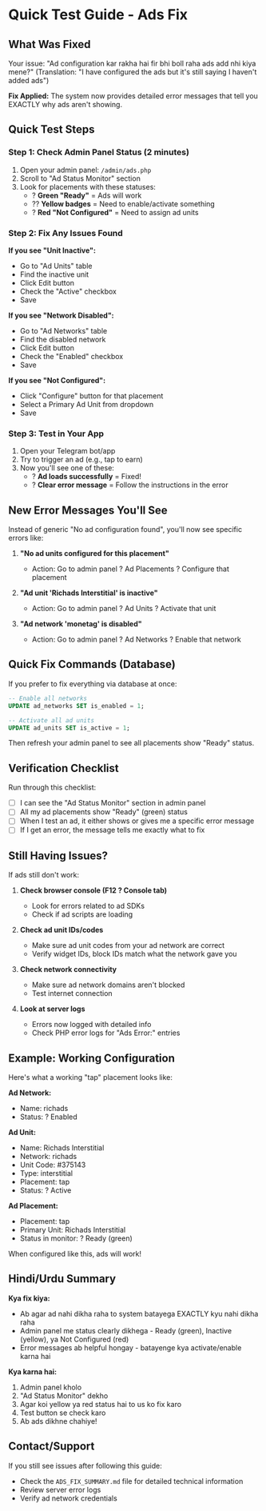 # Quick Test Guide - Ads Fix

## What Was Fixed

Your issue: "Ad configuration kar rakha hai fir bhi boll raha ads add nhi kiya mene?"
(Translation: "I have configured the ads but it's still saying I haven't added ads")

**Fix Applied:** The system now provides detailed error messages that tell you EXACTLY why ads aren't showing.

## Quick Test Steps

### Step 1: Check Admin Panel Status (2 minutes)
1. Open your admin panel: `/admin/ads.php`
2. Scroll to "Ad Status Monitor" section
3. Look for placements with these statuses:
   - ? **Green "Ready"** = Ads will work
   - ?? **Yellow badges** = Need to enable/activate something
   - ? **Red "Not Configured"** = Need to assign ad units

### Step 2: Fix Any Issues Found
**If you see "Unit Inactive":**
- Go to "Ad Units" table
- Find the inactive unit
- Click Edit button
- Check the "Active" checkbox
- Save

**If you see "Network Disabled":**
- Go to "Ad Networks" table
- Find the disabled network
- Click Edit button
- Check the "Enabled" checkbox
- Save

**If you see "Not Configured":**
- Click "Configure" button for that placement
- Select a Primary Ad Unit from dropdown
- Save

### Step 3: Test in Your App
1. Open your Telegram bot/app
2. Try to trigger an ad (e.g., tap to earn)
3. Now you'll see one of these:
   - ? **Ad loads successfully** = Fixed!
   - ? **Clear error message** = Follow the instructions in the error

## New Error Messages You'll See

Instead of generic "No ad configuration found", you'll now see specific errors like:

1. **"No ad units configured for this placement"**
   - Action: Go to admin panel ? Ad Placements ? Configure that placement

2. **"Ad unit 'Richads Interstitial' is inactive"**
   - Action: Go to admin panel ? Ad Units ? Activate that unit

3. **"Ad network 'monetag' is disabled"**
   - Action: Go to admin panel ? Ad Networks ? Enable that network

## Quick Fix Commands (Database)

If you prefer to fix everything via database at once:

```sql
-- Enable all networks
UPDATE ad_networks SET is_enabled = 1;

-- Activate all ad units
UPDATE ad_units SET is_active = 1;
```

Then refresh your admin panel to see all placements show "Ready" status.

## Verification Checklist

Run through this checklist:

- [ ] I can see the "Ad Status Monitor" section in admin panel
- [ ] All my ad placements show "Ready" (green) status
- [ ] When I test an ad, it either shows or gives me a specific error message
- [ ] If I get an error, the message tells me exactly what to fix

## Still Having Issues?

If ads still don't work:

1. **Check browser console (F12 ? Console tab)**
   - Look for errors related to ad SDKs
   - Check if ad scripts are loading

2. **Check ad unit IDs/codes**
   - Make sure ad unit codes from your ad network are correct
   - Verify widget IDs, block IDs match what the network gave you

3. **Check network connectivity**
   - Make sure ad network domains aren't blocked
   - Test internet connection

4. **Look at server logs**
   - Errors now logged with detailed info
   - Check PHP error logs for "Ads Error:" entries

## Example: Working Configuration

Here's what a working "tap" placement looks like:

**Ad Network:**
- Name: richads
- Status: ? Enabled

**Ad Unit:**
- Name: Richads Interstitial
- Network: richads
- Unit Code: #375143
- Type: interstitial
- Placement: tap
- Status: ? Active

**Ad Placement:**
- Placement: tap
- Primary Unit: Richads Interstitial
- Status in monitor: ? Ready (green)

When configured like this, ads will work!

## Hindi/Urdu Summary

**Kya fix kiya:**
- Ab agar ad nahi dikha raha to system batayega EXACTLY kyu nahi dikha raha
- Admin panel me status clearly dikhega - Ready (green), Inactive (yellow), ya Not Configured (red)
- Error messages ab helpful hongay - batayenge kya activate/enable karna hai

**Kya karna hai:**
1. Admin panel kholo
2. "Ad Status Monitor" dekho
3. Agar koi yellow ya red status hai to us ko fix karo
4. Test button se check karo
5. Ab ads dikhne chahiye!

## Contact/Support

If you still see issues after following this guide:
- Check the `ADS_FIX_SUMMARY.md` file for detailed technical information
- Review server error logs
- Verify ad network credentials
